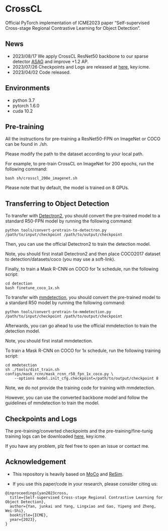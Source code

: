 # CrossCL

Official PyTorch implementation of ICME2023 paper “Self-supervised Cross-stage Regional Contrastive Learning for Object Detection”.

## News
- 2023/08/17 We apply CrossCL ResNet50 backbone to our sparse detector [ASAG](https://github.com/fushh/ASAG) and improve +1.2 AP.
- 2023/07/26 Checkpoints and Logs are released at [here](https://pan.baidu.com/s/1aCacbdBBEolAwxtMNmD0RA), key:icme.
- 2023/04/02 Code released.

## Environments
- python 3.7
- pytorch 1.6.0
- cuda 10.2

## Pre-training
All the instructions for pre-training a ResNet50-FPN on ImageNet or COCO can be found in ./sh.

Please modify the path to the dataset according to your local path.

For example, to pre-train CrossCL on ImageNet for 200 epochs, run the following command:
```
bash sh/crosscl_200e_imagenet.sh
```
Please note that by default, the model is trained on 8 GPUs.

## Transferring to Object Detection
To transfer with [Detectron2](https://github.com/facebookresearch/detectron2), you should convert the pre-trained model to a standard R50-FPN model by running the following command:
```
python tools/convert-pretrain-to-detectron.py /path/to/input/checkpoint /path/to/output/checkpoint
```
Then, you can use the official Detectron2 to train the detection model. 

Note, you should first install Detectron2 and then place COCO2017 dataset to detection/datasets/coco (you may use a soft-link).

Finally, to train a Mask R-CNN on COCO for 1x schedule, run the following script:
```
cd detection
bash finetune_coco_1x.sh
```

To transfer with [mmdetection](https://github.com/open-mmlab/mmdetection), you should convert the pre-trained model to a standard R50 model by running the following command:
```
python tools/convert-pretrain-to-mmdetection.py /path/to/input/checkpoint /path/to/output/checkpoint
```
Afterwards, you can go ahead to use the official mmdetection to train the detection model.

Note, you should first install mmdetection. 

To train a Mask R-CNN on COCO for 1x schedule, run the following training script:
```
cd mmdetection
sh ./tools/dist_train.sh configs/mask_rcnn/mask_rcnn_r50_fpn_1x_coco.py \ 
    --options model.init_cfg.checkpoint=/path/to/output/checkpoint 8
```
Note, we do not provide the training code for training with mmdetection.

However, you can use the converted backbone model and follow the guidelines of mmdetection to train the model.

## Checkpoints and Logs
The pre-training/converted checkpoints and the pre-training/fine-tunig training logs can be downloaded [here](https://pan.baidu.com/s/1aCacbdBBEolAwxtMNmD0RA), key:icme.

If you have any problem, plz feel free to open an issue or contact me.

## Acknowledgement 
- This repository is heavily based on [MoCo](https://github.com/facebookresearch/moco) and [ReSim](https://github.com/Tete-Xiao/ReSim).

- If you use this paper/code in your research, please consider citing us:
```
@inproceedings{yan2023cross,
  title={Self-supervised Cross-stage Regional Contrastive Learning for Object Detection},
  author={Yan, junkai and Yang, Lingxiao and Gao, Yipeng and Zheng, Wei-Shi},
  booktitle={ICME},
  year={2023},
}
```
